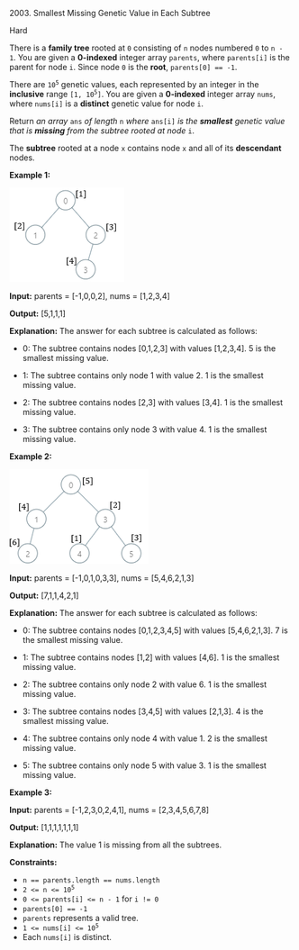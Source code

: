 2003\. Smallest Missing Genetic Value in Each Subtree

Hard

There is a **family tree** rooted at `0` consisting of `n` nodes numbered `0` to `n - 1`. You are given a **0-indexed** integer array `parents`, where `parents[i]` is the parent for node `i`. Since node `0` is the **root**, `parents[0] == -1`.

There are <code>10<sup>5</sup></code> genetic values, each represented by an integer in the **inclusive** range <code>[1, 10<sup>5</sup>]</code>. You are given a **0-indexed** integer array `nums`, where `nums[i]` is a **distinct** genetic value for node `i`.

Return _an array_ `ans` _of length_ `n` _where_ `ans[i]` _is_ _the **smallest** genetic value that is **missing** from the subtree rooted at node_ `i`.

The **subtree** rooted at a node `x` contains node `x` and all of its **descendant** nodes.

**Example 1:**

![](case-1.png)

**Input:** parents = [-1,0,0,2], nums = [1,2,3,4]

**Output:** [5,1,1,1]

**Explanation:** The answer for each subtree is calculated as follows: 

- 0: The subtree contains nodes [0,1,2,3] with values [1,2,3,4]. 5 is the smallest missing value. 

- 1: The subtree contains only node 1 with value 2. 1 is the smallest missing value. 

- 2: The subtree contains nodes [2,3] with values [3,4]. 1 is the smallest missing value. 

- 3: The subtree contains only node 3 with value 4. 1 is the smallest missing value.

**Example 2:**

![](case-2.png)

**Input:** parents = [-1,0,1,0,3,3], nums = [5,4,6,2,1,3]

**Output:** [7,1,1,4,2,1]

**Explanation:** The answer for each subtree is calculated as follows: 

- 0: The subtree contains nodes [0,1,2,3,4,5] with values [5,4,6,2,1,3]. 7 is the smallest missing value. 

- 1: The subtree contains nodes [1,2] with values [4,6]. 1 is the smallest missing value. 

- 2: The subtree contains only node 2 with value 6. 1 is the smallest missing value. 

- 3: The subtree contains nodes [3,4,5] with values [2,1,3]. 4 is the smallest missing value. 

- 4: The subtree contains only node 4 with value 1. 2 is the smallest missing value. 

- 5: The subtree contains only node 5 with value 3. 1 is the smallest missing value.

**Example 3:**

**Input:** parents = [-1,2,3,0,2,4,1], nums = [2,3,4,5,6,7,8]

**Output:** [1,1,1,1,1,1,1]

**Explanation:** The value 1 is missing from all the subtrees.

**Constraints:**

*   `n == parents.length == nums.length`
*   <code>2 <= n <= 10<sup>5</sup></code>
*   `0 <= parents[i] <= n - 1` for `i != 0`
*   `parents[0] == -1`
*   `parents` represents a valid tree.
*   <code>1 <= nums[i] <= 10<sup>5</sup></code>
*   Each `nums[i]` is distinct.